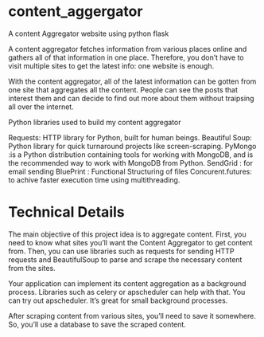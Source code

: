 # content_aggergator
A content Aggregator website using python flask


A content aggregator fetches information from various places online and gathers all of that information in one place. Therefore, you don’t have to visit multiple sites to get the latest info: one website is enough.

With the content aggregator, all of the latest information can be gotten from one site that aggregates all the content. People can see the posts that interest them and can decide to find out more about them without traipsing all over the internet.

Python libraries used to build my content aggregator

Requests: HTTP library for Python, built for human beings.
Beautiful Soup: Python library for quick turnaround projects like screen-scraping.
PyMongo :is a Python distribution containing tools for working with MongoDB, and is the recommended way to work with MongoDB from Python.
SendGrid : for email sending
BluePrint : Functional Structuring of files
Concurent.futures: to achive faster execution time using multithreading. 

# Technical Details

The main objective of this project idea is to aggregate content. First, you need to know what sites you’ll want the Content Aggregator to get content from. Then, you can use libraries such as requests for sending HTTP requests and BeautifulSoup to parse and scrape the necessary content from the sites.

Your application can implement its content aggregation as a background process. Libraries such as celery or apscheduler can help with that. You can try out apscheduler. It’s great for small background processes.

After scraping content from various sites, you’ll need to save it somewhere. So, you’ll use a database to save the scraped content.
